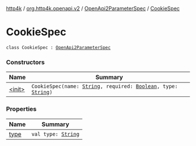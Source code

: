 [http4k](../../../index.md) / [org.http4k.openapi.v2](../../index.md) / [OpenApi2ParameterSpec](../index.md) / [CookieSpec](./index.md)

# CookieSpec

`class CookieSpec : `[`OpenApi2ParameterSpec`](../index.md)

### Constructors

| Name | Summary |
|---|---|
| [&lt;init&gt;](-init-.md) | `CookieSpec(name: `[`String`](https://kotlinlang.org/api/latest/jvm/stdlib/kotlin/-string/index.html)`, required: `[`Boolean`](https://kotlinlang.org/api/latest/jvm/stdlib/kotlin/-boolean/index.html)`, type: `[`String`](https://kotlinlang.org/api/latest/jvm/stdlib/kotlin/-string/index.html)`)` |

### Properties

| Name | Summary |
|---|---|
| [type](type.md) | `val type: `[`String`](https://kotlinlang.org/api/latest/jvm/stdlib/kotlin/-string/index.html) |
